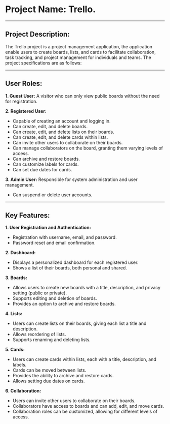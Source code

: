 # Project Name: Trello.

--------------------------------------------------------------------------------------------------------------------------------------------------

## Project Description:

The Trello project is a project management application, the application enable users to create boards, lists, and cards to facilitate collaboration, task tracking, and project management for individuals and teams. The project specifications are as follows:

--------------------------------------------------------------------------------------------------------------------------------------------------

## User Roles:

**1. Guest User:** A visitor who can only view public boards without the need for registration.

**2. Registered User:**
   - Capable of creating an account and logging in.
   - Can create, edit, and delete boards.
   - Can create, edit, and delete lists on their boards.
   - Can create, edit, and delete cards within lists.
   - Can invite other users to collaborate on their boards.
   - Can manage collaborators on the board, granting them varying levels of access.
   - Can archive and restore boards.
   - Can customize labels for cards.
   - Can set due dates for cards.

**3. Admin User:** Responsible for system administration and user management.
   - Can suspend or delete user accounts.

--------------------------------------------------------------------------------------------------------------------------------------------------

## Key Features:

**1. User Registration and Authentication:**
   - Registration with username, email, and password.
   - Password reset and email confirmation.

**2. Dashboard:**
   - Displays a personalized dashboard for each registered user.
   - Shows a list of their boards, both personal and shared.

**3. Boards:**
   - Allows users to create new boards with a title, description, and privacy setting (public or private).
   - Supports editing and deletion of boards.
   - Provides an option to archive and restore boards.

**4. Lists:**
   - Users can create lists on their boards, giving each list a title and description.
   - Allows reordering of lists.
   - Supports renaming and deleting lists.

**5. Cards:**
   - Users can create cards within lists, each with a title, description, and labels.
   - Cards can be moved between lists.
   - Provides the ability to archive and restore cards.
   - Allows setting due dates on cards.

**6. Collaboration:**
   - Users can invite other users to collaborate on their boards.
   - Collaborators have access to boards and can add, edit, and move cards.
   - Collaboration roles can be customized, allowing for different levels of access.
